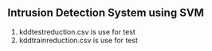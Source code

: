 ## Intrusion Detection System using SVM

1. kddtestreduction.csv	is use for test
2. kddtrainreduction.csv is use for test
